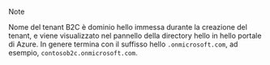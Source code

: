 > [!NOTE]
> Nome del tenant B2C è dominio hello immessa durante la creazione del tenant, e viene visualizzato nel pannello della directory hello in hello portale di Azure.  In genere termina con il suffisso hello `.onmicrosoft.com`, ad esempio, `contosob2c.onmicrosoft.com`.
> 
> 

